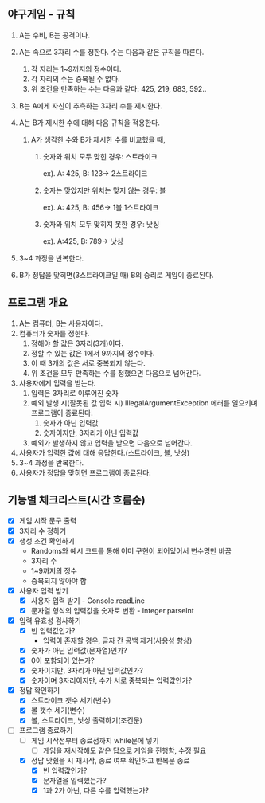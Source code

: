 ## 야구게임 - 규칙

1. A는 수비, B는 공격이다.
2. A는 속으로 3자리 수를 정한다. 수는 다음과 같은 규칙을 따른다.
    1. 각 자리는 1~9까지의 정수이다.
    2. 각 자리의 수는 중복될 수 없다.
    3. 위 조건을 만족하는 수는 다음과 같다: 425, 219, 683, 592..
3. B는 A에게 자신이 추측하는 3자리 수를 제시한다.
4. A는 B가 제시한 수에 대해 다음 규칙을 적용한다.
    1. A가 생각한 수와 B가 제시한 수를 비교했을 때,
        1. 숫자와 위치 모두 맞힌 경우: 스트라이크

           ex). A: 425, B: 123→ 2스트라이크

        2. 숫자는 맞았지만 위치는 맞지 않는 경우: 볼

           ex). A: 425, B: 456→ 1볼 1스트라이크

        3. 숫자와 위치 모두 맞히지 못한 경우: 낫싱

           ex). A:425, B: 789→ 낫싱

5. 3~4 과정을 반복한다.
6. B가 정답을 맞히면(3스트라이크일 때) B의 승리로 게임이 종료된다.

## 프로그램 개요

1. A는 컴퓨터, B는 사용자이다.
2. 컴퓨터가 숫자를 정한다.
    1. 정해야 할 값은 3자리(3개)이다.
    2. 정할 수 있는 값은 1에서 9까지의 정수이다.
    3. 이 때 3개의 값은 서로 중복되지 않는다.
    4. 위 조건을 모두 만족하는 수를 정했으면 다음으로 넘어간다.
3. 사용자에게 입력을 받는다.
    1. 입력은 3자리로 이루어진 숫자
    2. 예외 발생 시(잘못된 값 입력 시) IllegalArgumentException 에러를 일으키며 프로그램이 종료된다.
        1. 숫자가 아닌 입력값
        2. 숫자이지만, 3자리가 아닌 입력값
    3. 예외가 발생하지 않고 입력을 받으면 다음으로 넘어간다.
4. 사용자가 입력한 값에 대해 응답한다.(스트라이크, 볼, 낫싱)
5. 3~4 과정을 반복한다.
6. 사용자가 정답을 맞히면 프로그램이 종료된다.

## 기능별 체크리스트(시간 흐름순)

- [x] 게임 시작 문구 출력
- [x] 3자리 수 정하기
- [x] 생성 조건 확인하기
    - Randoms와 예시 코드를 통해 이미 구현이 되어있어서 변수명만 바꿈
    - 3자리 수
    - 1~9까지의 정수
    - 중복되지 않아야 함
- [x] 사용자 입력 받기
    - [x] 사용자 입력 받기 - Console.readLine
    - [x] 문자열 형식의 입력값을 숫자로 변환 - Integer.parseInt
- [x] 입력 유효성 검사하기
    - [x] 빈 입력값인가?
        - 입력이 존재할 경우, 글자 간 공백 제거(사용성 향상)
    - [x] 숫자가 아닌 입력값(문자열)인가?
    - [x] 0이 포함되어 있는가?
    - [x] 숫자이지만, 3자리가 아닌 입력값인가?
    - [x] 숫자이며 3자리이지만, 수가 서로 중복되는 입력값인가?
- [x] 정답 확인하기
    - [x] 스트라이크 갯수 세기(변수)
    - [x] 볼 갯수 세기(변수)
    - [x] 볼, 스트라이크, 낫싱 출력하기(조건문)
- [ ] 프로그램 종료하기
    - [ ] 게임 시작점부터 종료점까지 while문에 넣기
        - [ ] 게임을 재시작해도 같은 답으로 게임을 진행함, 수정 필요
    - [x] 정답 맞췄을 시 재시작, 종료 여부 확인하고 반복문 종료
        - [x] 빈 입력값인가?
        - [x] 문자열을 입력했는가?
        - [x] 1과 2가 아닌, 다른 수를 입력했는가?
